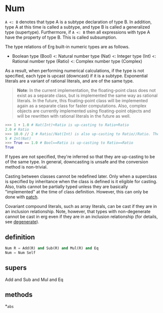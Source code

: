 # Num

`A <: B` denotes that type A is a subtype declaration of type B. In addition, type A at this time is called a subtype, and type B is called a generalized type (supertype). Furthermore, if `A <: B` then all expressions with type A have the property of type B. This is called subsumption.

The type relations of Erg built-in numeric types are as follows.

- Boolean type (Bool) <: Natural number type (Nat) <: Integer type (Int) <: Rational number type (Ratio) <: Complex number type (Complex)

As a result, when performing numerical calculations, if the type is not specified, each type is upcast (downcast) if it is a subtype.
Exponential literals are a variant of rational literals, and are of the same type.

> __Note__: In the current implementation, the floating-point class does not exist as a separate class, but is implemented the same way as rational literals. In the future, this floating-point class will be implemented again as a separate class for faster computations.
> Also, complex objects are currently implemented using floating-point objects and will be rewritten with rational literals in the future as well.

```python
>>> 1 + 1.0 # Nat(Int)+Ratio is up-casting to Ratio+Ratio
2.0 # Ratio
>>> 10.0 // 2 # Ratio//Nat(Int) is also up-casting to Ratio//Ratio. The result of Ratio//Ratio is Int
5 # Int(Nat)
>>> True == 1.0 # Bool==Ratio is up-casting to Ratio==Ratio
True
```

If types are not specified, they're inferred so that they are up-casting to be of the same type.
In general, downcasting is unsafe and the conversion method is non-trivial.

Casting between classes cannot be redefined later. Only when a superclass is specified by inheritance when the class is defined is it eligible for casting.
Also, traits cannot be partially typed unless they are basically "implemented" at the time of class definition. However, this can only be done with [patch](../../../syntax/type/07_patch.md).

Covariant compound literals, such as array literals, can be cast if they are in an inclusion relationship.
Note, however, that types with non-degenerate cannot be cast in erg even if they are in an inclusion relationship (for details, see [degenerate](../../../syntax/type/advanced/variance.md)).

## definition

```python
Num R = Add(R) and Sub(R) and Mul(R) and Eq
Num = Num Self
```

## supers

Add and Sub and Mul and Eq

## methods

*`abs`